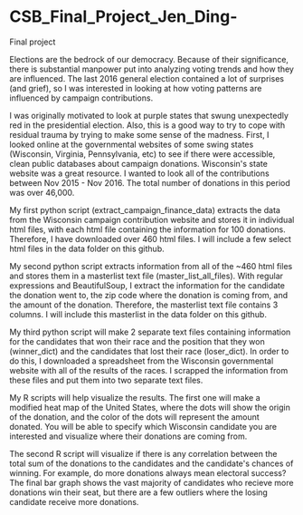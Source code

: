 # CSB_Final_Project_Jen_Ding-
Final project 

Elections are the bedrock of our democracy. Because of their significance, there is substantial manpower put into analyzing voting trends and how they are influenced. The last 2016 general election contained a lot of surprises (and grief), so I was interested in looking at how voting patterns are influenced by campaign contributions. 

I was originally motivated to look at purple states that swung unexpectedly red in the presidential election. Also, this is a good way to try to cope with residual trauma by trying to make some sense of the madness. First, I looked online at the governmental websites of some swing states (Wisconsin, Virginia, Pennsylvania, etc) to see if there were accessible, clean public databases about campaign donations. Wisconsin's state website was a great resource. I wanted to look all of the contributions between Nov 2015 - Nov 2016. The total number of donations in this period was over 46,000. 

My first python script (extract_campaign_finance_data) extracts the data from the Wisconsin campaign contribution website and stores it in individual html files, with each html file containing the information for 100 donations. Therefore, I have downloaded over 460 html files. I will include a few select html files in the data folder on this github. 

My second python script extracts information from all of the ~460 html files and stores them in a masterlist text file (master_list_all_files). With regular expressions and BeautifulSoup, I extract the information for the candidate the donation went to, the zip code where the donation is coming from, and the amount of the donation. Therefore, the masterlist text file contains 3 columns. I will include this masterlist in the data folder on this github. 

My third python script will make 2 separate text files containing information for the candidates that won their race and the position that they won (winner_dict) and the candidates that lost their race (loser_dict). In order to do this, I downloaded a spreadsheet from the Wisconsin governmental website with all of the results of the races. I scrapped the information from these files and put them into two separate text files. 

My R scripts will help visualize the results. The first one will make a modified heat map of the United States, where the dots will show the origin of the donation, and the color of the dots will represent the amount donated. You will be able to specify which Wisconsin candidate you are interested and visualize where their donations are coming from. 

The second R script will visualize if there is any correlation between the total sum of the donations to the candidates and the candidate's chances of winning. For example, do more donations always mean electoral success? The final bar graph shows the vast majority of candidates who recieve more donations win their seat, but there are a few outliers where the losing candidate receive more donations. 


 
